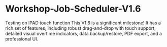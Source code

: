# Workshop-Job-Scheduler-V1.6
Testing on IPAD touch function
This V1.6 is a significant milestone! It has a rich set of features, including robust drag-and-drop with touch support, detailed visual overtime indicators, data backup/restore, PDF export, and a professional UI.
